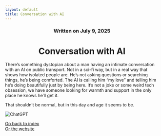 ```yaml
---
layout: default
title: Conversation with AI
---
```

### <center>Written on July 9, 2025</center>

# <center> Conversation with AI </center>  

There’s something dystopian about a man having an intimate conversation with an AI on public transport. Not in a sci-fi way, but in a real way that shows how isolated people are. He’s not asking questions or searching things, he’s being comforted. The AI is calling him “my love” and telling him he’s doing beautifully just by being here. It’s not a joke or some weird tech obsession, we have someone looking for warmth and support in the only place he knows he’ll get it.

That shouldn’t be normal, but in this day and age it seems to be.

![ChatGPT](https://images.guns.lol/ikUR6.jpg)

[Go back to index](./blog-index.md)  
[Or the website](https://17hoodies.github.io/fonzi/index.html)  
